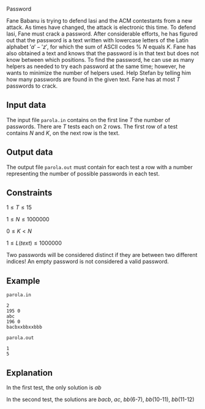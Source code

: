 Password

Fane Babanu is trying to defend Iasi and the ACM contestants from a new attack. As times have changed, the attack is electronic this time. To defend Iasi, Fane must crack a password. After considerable efforts, he has figured out that the password is a text written with lowercase letters of the Latin alphabet $'a'-'z'$, for which the sum of ASCII codes $\%$ $N$ equals $K$. Fane has also obtained a text and knows that the password is in that text but does not know between which positions. To find the password, he can use as many helpers as needed to try each password at the same time; however, he wants to minimize the number of helpers used. Help Stefan by telling him how many passwords are found in the given text. Fane has at most $T$ passwords to crack.

## Input data

The input file `parola.in` contains on the first line $T$ the number of passwords. There are $T$ tests each on 2 rows. The first row of a test contains $N$ and $K$, on the next row is the text.

## Output data

The output file `parola.out` must contain for each test a row with a number representing the number of possible passwords in each test.

## Constraints
$1 \leq T \leq 15$ 

$1 \leq N \leq 1000000$ 

$0 \leq K < N$ 

$1 \leq L(text) \leq 1000000$ 

Two passwords will be considered distinct if they are between two different indices! An empty password is not considered a valid password.

## Example
`parola.in`
```
2
195 0
abc
196 0
bacbxxbbxxbbb
```

`parola.out`
```
1
5
```

## Explanation

In the first test, the only solution is $ab$

In the second test, the solutions are $bacb$, $ac$, $bb$(6-7), $bb$(10-11), $bb$(11-12)